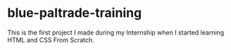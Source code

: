 # blue-paltrade-training

This is the first project I made during my Internship when I started learning HTML and CSS From Scratch.
